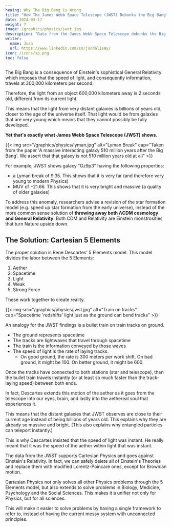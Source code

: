 ```yaml
---
heaing: Why The Big Bang is Wrong 
title: "How The James Webb Space Telescope (JWST) Debunks the Big Bang"
date: 2024-03-17
weight: 7
image: /graphics/physics/jwst.jpg
description: "Data from the James Webb Space Telescope debunks the Big Bang"
writer:
  name: Juan
  url: https://www.linkedin.com/in/jundalisay/
icon: /icons/sp.png
toc: false
---
```



The Big Bang is a consequence of Einstein's sophistical General Relativity which imposes that the speed of light, and consequently information, travels at 300,000 kilometers per second. 

Therefore, the light from an object 600,000 kilometers away is 2 seconds old, different from its current light. 

This means that the light from very distant galaxies is billions of years old, closer to the age of the universe itself. That light would be from galaxies that are very young which means that they cannot possibly be fully developed. 

**Yet that's exactly what James Webb Space Telescope (JWST) shows.**


{{< img src="/graphics/physics/lyman.jpg" alt="Lyman Break" cap="Taken from the paper 'A massive interacting galaxy 510 million years after the Big Bang'. We assert that that galaxy is not 510 million years old at all" >}}


For example, JWST shows galaxy "Gz9p3" having the following properties:
- a Lyman break of 9.35. This shows that it is very far (and therefore very young to modern Physics)
- MUV of −21.66. This shows that it is very bright and massive (a quality of older galaxies)

To address this anomaly, researchers advise a revision of the star formation model (e.g. speed up star formation from the early universe), instead of the more common sense solution of **throwing away both ΛCDM cosmology and General Relativity**. Both CDM and Relativity are Einstein monstrosities that turn Nature upside down. 

## The Solution: Cartesian 5 Elements

The proper solution is Rene Descartes' 5 Elements model. This model divides the labor between the 5 Elements:

1. Aether
2. Spacetime
3. Light
4. Weak
5. Strong Force


These work together to create reality. 


{{< img src="/graphics/physics/jwst.jpg" alt="Train on tracks" cap="Spacetime 'redshifts' light just as the ground can bend tracks" >}}


An analogy for the JWST findings is a bullet train on train tracks on ground. 
- The ground represents spacetime
- The tracks are lightwaves that travel through spacetime 
- The train is the information conveyed by those waves
- The speed of light is the rate of laying tracks. 
  - On good ground, the rate is 300 meters per work shift. On bad ground, it might be 100. On better ground, it might be 600.

Once the tracks have connected to both stations (star and telescope), then the bullet train travels instantly (or at least so much faster than the track-laying speed) between both ends. 

In fact, Descartes extends this motion of the aether as it goes from the telescope into our eyes, brain, and lastly into the aethereal soul that experiences it. 

This means that the distant galaxies that JWST observes are close to their current age instead of being billions of years old. This explains why they are already so massive and bright. (This also explains why entangled particles can teleport instantly.) 

This is why Descartes insisted that the speed of light was instant. He really meant that it was the speed of the aether within light that was instant. 

The data from the JWST supports Cartesian Physics and goes against Einstein's Relativity. In fact, we can safely delete all of Einstein's Theories and replace them with modified Lorentz-Poincare ones, except for Brownian motion.

Cartesian Physics not only solves all other Physics problems through the 5 Elements model, but also extends to solve problems in Biology, Medicine, Psychology and the Social Sciences. This makes it a unifier not only for Physics, but for all sciences. 

This will make it easier to solve problems by having a single framework to refer to, instead of having the current messy system with unconnected principles.






<!-- ### Why The Big Bang is Wrong 

The Big Bang comes from materialist thinking or the belief that matter is the supreme principle. This is because matter is the most obvious perception that everyone has. We can all see a ball, a rock, a stick.

Because of Newton and the 19th century, science has imposed that phenomena should be observable by all. The problem is that humans are a species limited to the 5 senses out of dozens or hundreds possible in Nature. 

The problem with this is that matter is the crudest of the 5 Elements. By imposing the supremacy of obvious material perceptions, then the non-obvious aethereal perceptions are negated even if they hold the true principles of Nature. 

Unlike Newtonian Mechanics which imposes the supremacy of matter, Einstein's Relativity upgraded Physics a bit by imposing the supremacy of Electromagnetism, as energy and light. 

If you are keen, you will notice that the m in E=mc2 is not really Newtonian mass, but electromagnetic potential. Therefore, all its 3 variables represent the Electromagnetic Element. 

Einstein's Relativity naturally falls apart when true spacetime is considered. This is what the JWST is showing. 


The Proper Cosmological Model 

In the proper Cartesian cosmology, which is in line with the ancient cosmology of the Greeks, Hindus, and Taoists, the aether is the supreme principle from where spacetime, heat, and matter comes from.

The heat from the CMB arose when spacetime became crudified which then arose when the pure aether became crudified. The crudifying force is called Yin in Taoism or Shakti in Hinduism, which we call the Negative Force, similar to the positive charge in particles. As such there is no baryonic matter to cause the heat from the CMB. Instead, the CMB fluctuations represent the uneven distribution of the aether as it was being crudified into spacetime which led to fluctuations in the resulting heat as spacetime itself was crudified.  

Gravity, Dark Matter, and Dark Energy are merely properies of spacetime, just as particles, waves, and information-carrier are properties of Electromagnetism. 

The properties of spacetime are exposed by observing it in different evolutions of human perception (i.e. pre-telescope, telescope, space telescope, infrared space telescope), just as the properties of light are exposed by observing it as it goes through different kinds of space (i.e. space on Earth, space in the solar system, space in galaxies, space between galaxies). 

Einstein's Relativity is not an incomplete theory. It is a wrong theory just as Ptolemy's geocentric theory is wrong even if it was championed by the best astronomers of his time. Einstein's Relativity will be a relic of wrong Physics just as no one today bothers to learn Ptolemy's spheres even if they matched limited observations in 100 AD.  

 -->